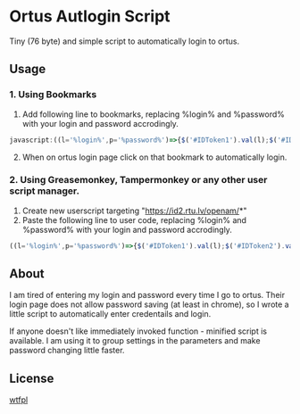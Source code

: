 # Ortus Autlogin Script

Tiny (76 byte) and simple script to automatically login to ortus. 

## Usage

### 1. Using Bookmarks

1) Add following line to bookmarks, replacing %login% and %password% with your login and password accrodingly.
```javascript
javascript:((l='%login%',p='%password%')=>{$('#IDToken1').val(l);$('#IDToken2').val(p);LoginSubmit()})()
```
2) When on ortus login page click on that bookmark to automatically login.

### 2. Using Greasemonkey, Tampermonkey or any other user script manager.

1) Create new userscript targeting "https://id2.rtu.lv/openam/*"
2) Paste the following line to user code, replacing %login% and %password% with your login and password accrodingly.
```javascript
((l='%login%',p='%password%')=>{$('#IDToken1').val(l);$('#IDToken2').val(p);LoginSubmit()})()
```

## About

I am tired of entering my login and password every time I go to ortus. Their login page does not allow password saving (at least in chrome), so I wrote a little script to automatically enter credentails and login. 

If anyone doesn't like immediately invoked function - minified script is available. I am using it to group settings in the parameters and make password changing little faster. 


## License

[wtfpl](http://www.wtfpl.net/)




